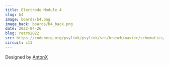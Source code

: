 ```yaml
---
title: Electrode Module 4
slug: b4
image: boards/b4.png
image_back: boards/b4_back.png
date: 2022-04-26
blog: retro2022
src: https://codeberg.org/psylink/psylink/src/branch/master/schematics/b4/PsyLinkMCP.kicad_pcb
circuit: c13
---
```


Designed by [AntonX](https://www.linkedin.com/in/anton-x/)
